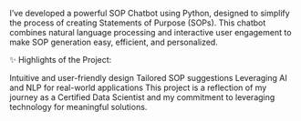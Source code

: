 I’ve developed a powerful SOP Chatbot using Python, designed to simplify the process of creating Statements of Purpose (SOPs). This chatbot combines natural language processing and interactive user engagement to make SOP generation easy, efficient, and personalized.

✨ Highlights of the Project:

Intuitive and user-friendly design
Tailored SOP suggestions
Leveraging AI and NLP for real-world applications
This project is a reflection of my journey as a Certified Data Scientist and my commitment to leveraging technology for meaningful solutions.
